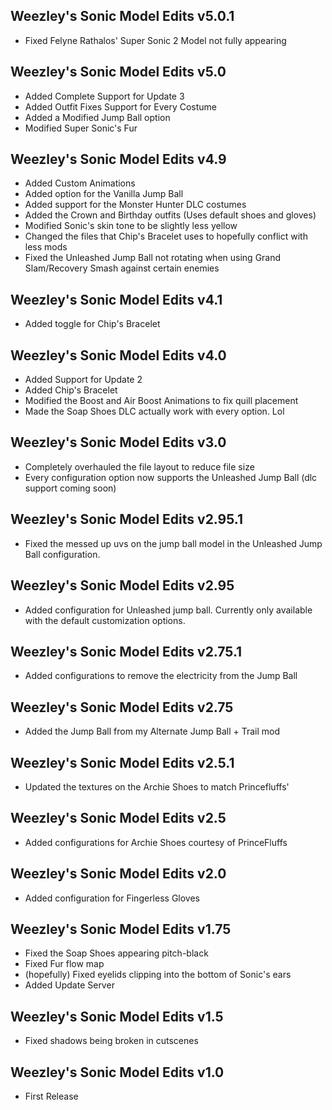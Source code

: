 ## Weezley's Sonic Model Edits v5.0.1
- Fixed Felyne Rathalos' Super Sonic 2 Model not fully appearing

## Weezley's Sonic Model Edits v5.0
- Added Complete Support for Update 3
- Added Outfit Fixes Support for Every Costume
- Added a Modified Jump Ball option
- Modified Super Sonic's Fur

## Weezley's Sonic Model Edits v4.9
- Added Custom Animations
- Added option for the Vanilla Jump Ball
- Added support for the Monster Hunter DLC costumes
- Added the Crown and Birthday outfits (Uses default shoes and gloves)
- Modified Sonic's skin tone to be slightly less yellow
- Changed the files that Chip's Bracelet uses to hopefully conflict with less mods
- Fixed the Unleashed Jump Ball not rotating when using Grand Slam/Recovery Smash against certain enemies

## Weezley's Sonic Model Edits v4.1
- Added toggle for Chip's Bracelet

## Weezley's Sonic Model Edits v4.0
- Added Support for Update 2
- Added Chip's Bracelet
- Modified the Boost and Air Boost Animations to fix quill placement
- Made the Soap Shoes DLC actually work with every option. Lol

## Weezley's Sonic Model Edits v3.0
- Completely overhauled the file layout to reduce file size
- Every configuration option now supports the Unleashed Jump Ball (dlc support coming soon)

## Weezley's Sonic Model Edits v2.95.1
- Fixed the messed up uvs on the jump ball model in the Unleashed Jump Ball configuration.

## Weezley's Sonic Model Edits v2.95
- Added configuration for Unleashed jump ball. Currently only available with the default customization options.

## Weezley's Sonic Model Edits v2.75.1
- Added configurations to remove the electricity from the Jump Ball

## Weezley's Sonic Model Edits v2.75
- Added the Jump Ball from my Alternate Jump Ball + Trail mod

## Weezley's Sonic Model Edits v2.5.1
- Updated the textures on the Archie Shoes to match Princefluffs'

## Weezley's Sonic Model Edits v2.5
- Added configurations for Archie Shoes courtesy of PrinceFluffs

## Weezley's Sonic Model Edits v2.0
- Added configuration for Fingerless Gloves

## Weezley's Sonic Model Edits v1.75
- Fixed the Soap Shoes appearing pitch-black
- Fixed Fur flow map
- (hopefully) Fixed eyelids clipping into the bottom of Sonic's ears
- Added Update Server

## Weezley's Sonic Model Edits v1.5
- Fixed shadows being broken in cutscenes

## Weezley's Sonic Model Edits v1.0
- First Release
